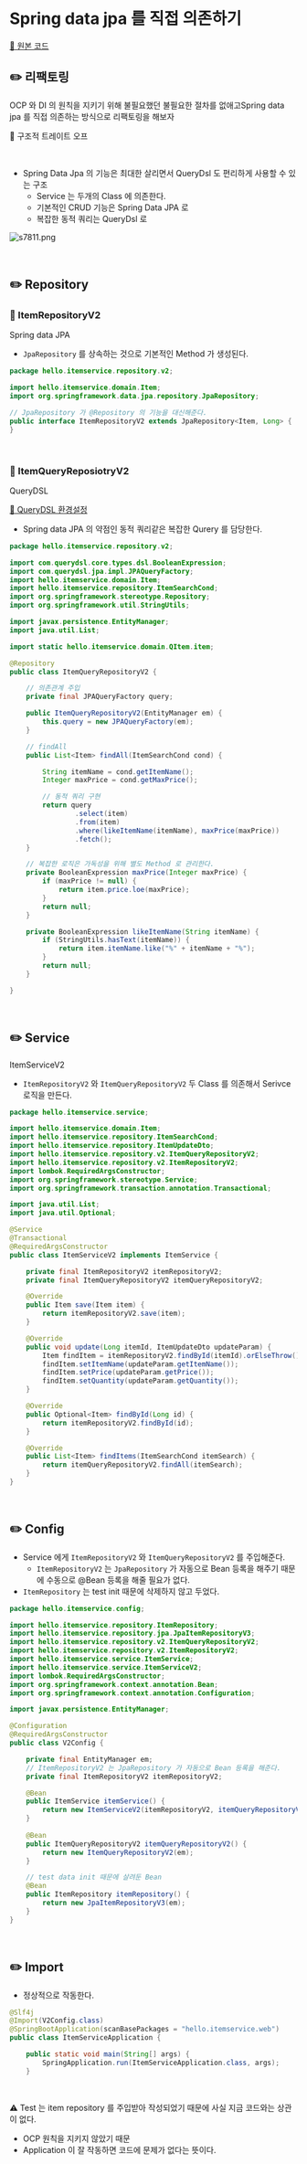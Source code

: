 # Spring data jpa 를 직접 의존하기

[🔗 원본 코드](https://github.com/choideakook/TIL/blob/main/Spring/7%20DB%20접근%20활용/5%20Spring%20Data%20Jpa/230204%202Spring%20Data%20JPA%20적용.md)

## ✏️ 리팩토링

OCP 와 DI 의 원칙을 지키기 위해 불필요했던 불필요한 절차를 없애고Spring data jpa 를 직접 의존하는 방식으로 리팩토링을 해보자

🔗 구조적 트레이트 오프

<br>

- Spring Data Jpa 의 기능은 최대한 살리면서 QueryDsl 도 편리하게 사용할 수 있는 구조
    - Service 는 두개의 Class 에 의존한다.
    - 기본적인 CRUD 기능은 Spring Data JPA 로
    - 복잡한 동적 쿼리는 QueryDsl 로

![s7811.png](Spring%20data%20jpa%20%E1%84%85%E1%85%B3%E1%86%AF%20%E1%84%8C%E1%85%B5%E1%86%A8%E1%84%8C%E1%85%A5%E1%86%B8%20%E1%84%8B%E1%85%B4%E1%84%8C%E1%85%A9%E1%86%AB%E1%84%92%E1%85%A1%E1%84%80%E1%85%B5%2081062adfdedd4233a40900623820c5cf/s7811.png)

<br>

## ✏️ Repository

### 📍 ItemRepositoryV2
Spring data JPA

- `JpaRepository` 를 상속하는 것으로 기본적인 Method 가 생성된다.

```java
package hello.itemservice.repository.v2;

import hello.itemservice.domain.Item;
import org.springframework.data.jpa.repository.JpaRepository;

// JpaRepository 가 @Repository 의 기능을 대신해준다.
public interface ItemRepositoryV2 extends JpaRepository<Item, Long> {
}
```

<br>

### 📍 ItemQueryReposiotryV2
QueryDSL

[🔗 QueryDSL 환경설정](https://github.com/choideakook/TIL/tree/main/Spring/7%20DB%20접근%20활용/6%20QueryDSL)

- Spring data JPA 의 약점인 동적 쿼리같은 복잡한 Qurery 를 담당한다.

```java
package hello.itemservice.repository.v2;

import com.querydsl.core.types.dsl.BooleanExpression;
import com.querydsl.jpa.impl.JPAQueryFactory;
import hello.itemservice.domain.Item;
import hello.itemservice.repository.ItemSearchCond;
import org.springframework.stereotype.Repository;
import org.springframework.util.StringUtils;

import javax.persistence.EntityManager;
import java.util.List;

import static hello.itemservice.domain.QItem.item;

@Repository
public class ItemQueryRepositoryV2 {

    // 의존관계 주입
    private final JPAQueryFactory query;

    public ItemQueryRepositoryV2(EntityManager em) {
        this.query = new JPAQueryFactory(em);
    }

    // findAll
    public List<Item> findAll(ItemSearchCond cond) {

        String itemName = cond.getItemName();
        Integer maxPrice = cond.getMaxPrice();

        // 동적 쿼리 구현
        return query
                .select(item)
                .from(item)
                .where(likeItemName(itemName), maxPrice(maxPrice))
                .fetch();
    }

    // 복잡한 로직은 가독성을 위해 별도 Method 로 관리한다.
    private BooleanExpression maxPrice(Integer maxPrice) {
        if (maxPrice != null) {
            return item.price.loe(maxPrice);
        }
        return null;
    }

    private BooleanExpression likeItemName(String itemName) {
        if (StringUtils.hasText(itemName)) {
            return item.itemName.like("%" + itemName + "%");
        }
        return null;
    }

}
```

<br>

## ✏️ Service
ItemServiceV2

- `ItemRepositoryV2` 와 `ItemQueryRepositoryV2` 두 Class 를 의존해서 Serivce 로직을 만든다.

```java
package hello.itemservice.service;

import hello.itemservice.domain.Item;
import hello.itemservice.repository.ItemSearchCond;
import hello.itemservice.repository.ItemUpdateDto;
import hello.itemservice.repository.v2.ItemQueryRepositoryV2;
import hello.itemservice.repository.v2.ItemRepositoryV2;
import lombok.RequiredArgsConstructor;
import org.springframework.stereotype.Service;
import org.springframework.transaction.annotation.Transactional;

import java.util.List;
import java.util.Optional;

@Service
@Transactional
@RequiredArgsConstructor
public class ItemServiceV2 implements ItemService {

    private final ItemRepositoryV2 itemRepositoryV2;
    private final ItemQueryRepositoryV2 itemQueryRepositoryV2;

    @Override
    public Item save(Item item) {
        return itemRepositoryV2.save(item);
    }

    @Override
    public void update(Long itemId, ItemUpdateDto updateParam) {
        Item findItem = itemRepositoryV2.findById(itemId).orElseThrow();
        findItem.setItemName(updateParam.getItemName());
        findItem.setPrice(updateParam.getPrice());
        findItem.setQuantity(updateParam.getQuantity());
    }

    @Override
    public Optional<Item> findById(Long id) {
        return itemRepositoryV2.findById(id);
    }

    @Override
    public List<Item> findItems(ItemSearchCond itemSearch) {
        return itemQueryRepositoryV2.findAll(itemSearch);
    }
}
```

<br>

## ✏️ Config

- Service 에게 `ItemRepositoryV2` 와 `ItemQueryRepositoryV2` 를 주입해준다.
    - `ItemRepositoryV2` 는 `JpaRepository` 가 자동으로 Bean 등록을 해주기 때문에 수동으로  @Bean 등록을 해줄 필요가 없다.
- `ItemRepository` 는 test init 때문에 삭제하지 않고 두었다.

```java
package hello.itemservice.config;

import hello.itemservice.repository.ItemRepository;
import hello.itemservice.repository.jpa.JpaItemRepositoryV3;
import hello.itemservice.repository.v2.ItemQueryRepositoryV2;
import hello.itemservice.repository.v2.ItemRepositoryV2;
import hello.itemservice.service.ItemService;
import hello.itemservice.service.ItemServiceV2;
import lombok.RequiredArgsConstructor;
import org.springframework.context.annotation.Bean;
import org.springframework.context.annotation.Configuration;

import javax.persistence.EntityManager;

@Configuration
@RequiredArgsConstructor
public class V2Config {

    private final EntityManager em;
    // ItemRepositoryV2 는 JpaRepository 가 자동으로 Bean 등록을 해준다.
    private final ItemRepositoryV2 itemRepositoryV2;

    @Bean
    public ItemService itemService() {
        return new ItemServiceV2(itemRepositoryV2, itemQueryRepositoryV2());
    }
    
    @Bean
    public ItemQueryRepositoryV2 itemQueryRepositoryV2() {
        return new ItemQueryRepositoryV2(em);
    }

    // test data init 때문에 살려둔 Bean
    @Bean
    public ItemRepository itemRepository() {
        return new JpaItemRepositoryV3(em);
    }
}
```

<br>

## ✏️ Import

- 정상적으로 작동한다.

```java
@Slf4j
@Import(V2Config.class)
@SpringBootApplication(scanBasePackages = "hello.itemservice.web")
public class ItemServiceApplication {

	public static void main(String[] args) {
		SpringApplication.run(ItemServiceApplication.class, args);
	}
```

<br>

⚠️ Test 는 item repository 를 주입받아 작성되었기 때문에 사실 지금 코드와는 상관이 없다.

- OCP 원칙을 지키지 않았기 때문
- Application 이 잘 작동하면 코드에 문제가 없다는 뜻이다.